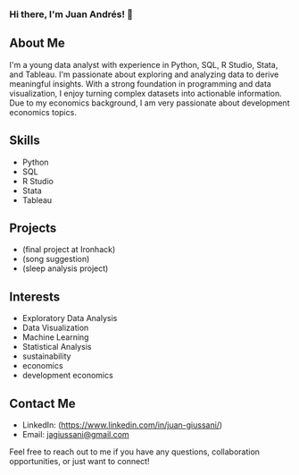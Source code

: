 ### Hi there, I'm Juan Andrés! 👋

## About Me

I'm a young data analyst with experience in Python, SQL, R Studio, Stata, and Tableau. I'm passionate about exploring and analyzing data to derive meaningful insights. With a strong foundation in programming and data visualization, I enjoy turning complex datasets into actionable information.
Due to my economics background, I am very passionate about development economics topics. 

## Skills

- Python
- SQL
- R Studio
- Stata
- Tableau

## Projects

- (final project at Ironhack)
- (song suggestion)
- (sleep analysis project)

## Interests

- Exploratory Data Analysis
- Data Visualization
- Machine Learning
- Statistical Analysis
- sustainability
- economics
- development economics

## Contact Me

- LinkedIn: (https://www.linkedin.com/in/juan-giussani/)
- Email: jagiussani@gmail.com

Feel free to reach out to me if you have any questions, collaboration opportunities, or just want to connect!


